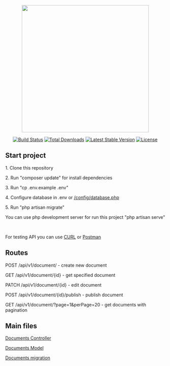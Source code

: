 <p align="center"><img src="https://res.cloudinary.com/dtfbvvkyp/image/upload/v1566331377/laravel-logolockup-cmyk-red.svg" width="400"></p>

<p align="center">
<a href="https://travis-ci.org/laravel/framework"><img src="https://travis-ci.org/laravel/framework.svg" alt="Build Status"></a>
<a href="https://packagist.org/packages/laravel/framework"><img src="https://poser.pugx.org/laravel/framework/d/total.svg" alt="Total Downloads"></a>
<a href="https://packagist.org/packages/laravel/framework"><img src="https://poser.pugx.org/laravel/framework/v/stable.svg" alt="Latest Stable Version"></a>
<a href="https://packagist.org/packages/laravel/framework"><img src="https://poser.pugx.org/laravel/framework/license.svg" alt="License"></a>
</p>

## Start project

<p>1. Clone this repository</p>
<p>2. Run "composer update" for install dependencies</p>
<p>3. Run "cp .env.example .env"</p>
<p>4. Configure database in .env or <a href="https://github.com/Lunar-Fox/json_application/blob/master/config/database.php">/config/database.php</a></p>
<p>5. Run "php artisan migrate"</p>
<p>You can use php development server for run this project "php artisan serve"</p>
<br/>
<p>For testing API you can use <a href="https://curl.haxx.se/">CURL</a> or <a href="https://www.postman.com/downloads/">Postman</a></p>


## Routes
<p>POST /api/v1/document/ - create new document</p>
<p>GET /api/v1/document/{id} - get specified document</p>
<p>PATCH /api/v1/document/{id} - edit document</p>
<p>POST /api/v1/document/{id}/publish - publish document</p>
<p>GET /api/v1/document/?page=1&perPage=20 - get documents with pagination</p>

## Main files

<p><a href="https://github.com/Lunar-Fox/json_application/blob/master/app/Http/Controllers/DocumentsController.php">Documents Controller</a></p>
<p><a href="https://github.com/Lunar-Fox/json_application/blob/master/app/Document.php">Documents Model</a></p>
<p><a href="https://github.com/Lunar-Fox/json_application/blob/master/database/migrations/2020_08_25_142947_create_documents_table.php">Documents migration</a></p>